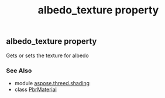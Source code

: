 ﻿---
title: albedo_texture property
second_title: Aspose.3D for Python via .NET API References
description: 
type: docs
weight: 160
url: /python-net/aspose.threed.shading/pbrmaterial/albedo_texture/
is_root: false
---

## albedo_texture property


Gets or sets the texture for albedo

### See Also
* module [aspose.threed.shading](../../)
* class [PbrMaterial](/3d/python-net/aspose.threed.shading/pbrmaterial)
